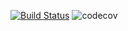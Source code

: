[![Build Status](https://app.travis-ci.com/himax82/kafka_service.svg?branch=master)](https://app.travis-ci.com/himax82/kafka_service)
![codecov](https://codecov.io/gh/himax82/UrlShortCut/branch/master/graph/badge.svg?token=GMDHFHLXKR)

